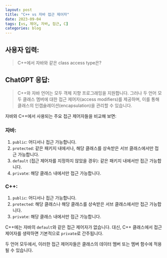 ```yaml
---
layout: post
title: "C++ vs 자바 접근 제어자"
date: 2023-09-04
tags: [vs, 제어, 자바, 접근, C]
categories: blog
---
```


## 사용자 입력:
> C++에서 자바와 같은 class access type은?

## ChatGPT 응답:
> C++와 자바 언어는 모두 객체 지향 프로그래밍을 지원합니다. 그러나 두 언어 모두 클래스 멤버에 대한 접근 제어자(access modifiers)를 제공하며, 이를 통해 클래스의 인캡슐레이션(encapsulation)을 관리할 수 있습니다. 

자바와 C++에서 사용되는 주요 접근 제어자들을 비교해 보면:

### 자바:

1. `public`: 어디서나 접근 가능합니다.
2. `protected`: 같은 패키지 내에서나, 해당 클래스를 상속받은 서브 클래스에서만 접근 가능합니다.
3. `default` (접근 제어자를 지정하지 않았을 경우): 같은 패키지 내에서만 접근 가능합니다.
4. `private`: 해당 클래스 내에서만 접근 가능합니다.

### C++:

1. `public`: 어디서나 접근 가능합니다.
2. `protected`: 해당 클래스나 해당 클래스를 상속받은 서브 클래스에서만 접근 가능합니다.
3. `private`: 해당 클래스 내에서만 접근 가능합니다.

C++에는 자바의 `default`와 같은 접근 제어자가 없습니다. 대신, C++ 클래스에서 접근 제어자를 생략하면 기본적으로 `private`로 간주됩니다. 

두 언어 모두에서, 이러한 접근 제어자들은 클래스의 데이터 멤버 또는 멤버 함수에 적용될 수 있습니다.

